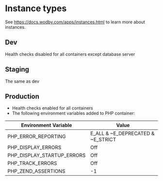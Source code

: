 # Instance types

See https://docs.wodby.com/apps/instances.html to learn more about instances.

## Dev

Health checks disabled for all containers except database server

## Staging

The same as dev

## Production

* Health checks enabled for all containers
* The following environment variables added to PHP container:

| Environment Variable       | Value                             |
| -------------------------- | --------------------------------- |
| PHP_ERROR_REPORTING        | E_ALL & ~E_DEPRECATED & ~E_STRICT |
| PHP_DISPLAY_ERRORS         | Off                               |
| PHP_DISPLAY_STARTUP_ERRORS | Off                               |
| PHP_TRACK_ERRORS           | Off                               |
| PHP_ZEND_ASSERTIONS        | -1                                |
